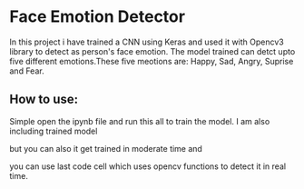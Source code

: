 # Face Emotion Detector

In this project i have trained a CNN using Keras and used it with Opencv3 library to detect as person's face emotion.
The model trained can detct upto five different emotions.These five meotions are: Happy, Sad, Angry, Suprise and Fear.


## How to use:
Simple open the ipynb file and run this all to train the model.
I am also including trained model

but you can also it get trained in moderate time and 

you can use last code cell which uses opencv functions to detect it in real time.
